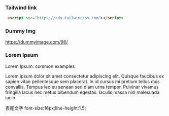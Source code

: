 ### Tailwind link

```html
 <script src="https://cdn.tailwindcss.com"></script>
```

### Dummy Img

https://dummyimage.com/96/

### Lorem Ipsum

Lorem Ipsum: common examples

Lorem ipsum dolor sit amet consectetur adipiscing elit. Quisque faucibus ex sapien vitae
pellentesque sem placerat. In id cursus mi pretium tellus duis convallis. Tempus leo eu aenean sed
diam urna tempor. Pulvinar vivamus fringilla lacus nec metus bibendum egestas. Iaculis massa nisl
malesuada lacin

表尾文字 font-size:16px;line-height:1.5;
